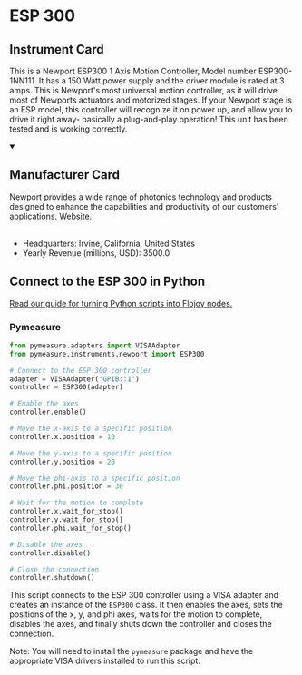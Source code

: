 
# ESP 300

## Instrument Card

This is a Newport ESP300 1 Axis Motion Controller, Model number ESP300-1NN111. It has a 150 Watt power supply and the driver module is rated at 3 amps. This is Newport's most universal motion controller, as it will drive most of Newports actuators and motorized stages. If your Newport stage is an ESP model, this controller will recognize it on power up, and allow you to drive it right away- basically a plug-and-play operation! This unit has been tested and is working correctly.

<details open>
<summary><h2>Manufacturer Card</h2></summary>
Newport provides a wide range of photonics technology and products designed to enhance the capabilities and productivity of our customers' applications. <a href=https://www.newport.com/>Website</a>.
<br></br>
<ul>
  <li>Headquarters: Irvine, California, United States</li>
  <li>Yearly Revenue (millions, USD): 3500.0</li>
</ul>
</details>

## Connect to the ESP 300 in Python

[Read our guide for turning Python scripts into Flojoy nodes.](https://docs.flojoy.ai/custom-nodes/creating-custom-node/)


### Pymeasure


```python
from pymeasure.adapters import VISAAdapter
from pymeasure.instruments.newport import ESP300

# Connect to the ESP 300 controller
adapter = VISAAdapter("GPIB::1")
controller = ESP300(adapter)

# Enable the axes
controller.enable()

# Move the x-axis to a specific position
controller.x.position = 10

# Move the y-axis to a specific position
controller.y.position = 20

# Move the phi-axis to a specific position
controller.phi.position = 30

# Wait for the motion to complete
controller.x.wait_for_stop()
controller.y.wait_for_stop()
controller.phi.wait_for_stop()

# Disable the axes
controller.disable()

# Close the connection
controller.shutdown()
```

This script connects to the ESP 300 controller using a VISA adapter and creates an instance of the `ESP300` class. It then enables the axes, sets the positions of the x, y, and phi axes, waits for the motion to complete, disables the axes, and finally shuts down the controller and closes the connection.

Note: You will need to install the `pymeasure` package and have the appropriate VISA drivers installed to run this script.

